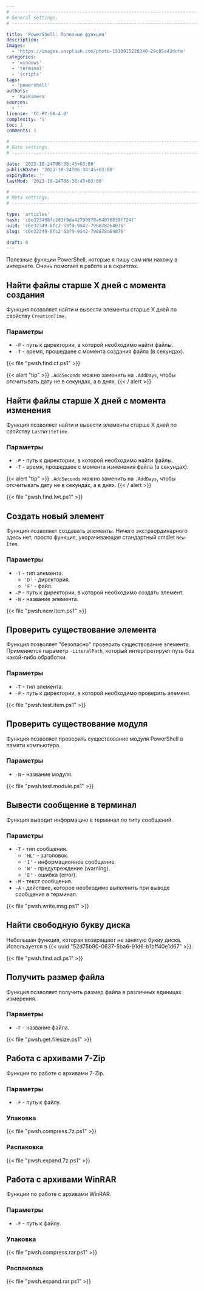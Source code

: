 ```yaml
---
# -------------------------------------------------------------------------------------------------------------------- #
# General settings.
# -------------------------------------------------------------------------------------------------------------------- #

title: 'PowerShell: Полезные функции'
description: ''
images:
  - 'https://images.unsplash.com/photo-1510915228340-29c85a43dcfe'
categories:
  - 'windows'
  - 'terminal'
  - 'scripts'
tags:
  - 'powershell'
authors:
  - 'KaiKimera'
sources:
  - ''
license: 'CC-BY-SA-4.0'
complexity: '1'
toc: 1
comments: 1

# -------------------------------------------------------------------------------------------------------------------- #
# Date settings.
# -------------------------------------------------------------------------------------------------------------------- #

date: '2023-10-24T06:38:45+03:00'
publishDate: '2023-10-24T06:38:45+03:00'
expiryDate: ''
lastMod: '2023-10-24T06:38:45+03:00'

# -------------------------------------------------------------------------------------------------------------------- #
# Meta settings.
# -------------------------------------------------------------------------------------------------------------------- #

type: 'articles'
hash: 'c6e323498fc283f9da42790878a64076830f724f'
uuid: 'c6e32349-8fc2-53f9-9a42-790878a64076'
slug: 'c6e32349-8fc2-53f9-9a42-790878a64076'

draft: 0
---
```


Полезные функции PowerShell, которые я пишу сам или нахожу в интернете. Очень помогает в работе и в скриптах.

<!--more-->

## Найти файлы старше X дней с момента создания

Функция позволяет найти и вывести элементы старше X дней по свойству `CreationTime`.

### Параметры

- `-P` - путь к директории, в которой необходимо найти файлы.
- `-T` - время, прошедшее с момента создания файла (в секундах).

{{< file "pwsh.find.ct.ps1" >}}

{{< alert "tip" >}}
`.AddSeconds` можно заменить на `.AddDays`, чтобы отсчитывать дату не в секундах, а в днях.
{{< / alert >}}

## Найти файлы старше X дней с момента изменения

Функция позволяет найти и вывести элементы старше X дней по свойству `LastWriteTime`.

### Параметры

- `-P` - путь к директории, в которой необходимо найти файлы.
- `-T` - время, прошедшее с момента изменения файла (в секундах).

{{< alert "tip" >}}
`.AddSeconds` можно заменить на `.AddDays`, чтобы отсчитывать дату не в секундах, а в днях.
{{< / alert >}}

{{< file "pwsh.find.lwt.ps1" >}}

## Создать новый элемент

Функция позволяет создавать элементы. Ничего экстраординарного здесь нет, просто функция, укорачивающая стандартный cmdlet `New-Item`.

### Параметры

- `-T` - тип элемента.
  - `'D'` - директория.
  - `'F'` - файл.
- `-P` - путь к директории, в которой необходимо создать элемент.
- `-N` - название элемента.

{{< file "pwsh.new.item.ps1" >}}

## Проверить существование элемента

Функция позволяет "безопасно" проверить существование элемента. Применяется параметр `-LiteralPath`, который интерпретирует путь без какой-либо обработки.

### Параметры

- `-T` - тип элемента.
- `-P` - путь к директории, в которой необходимо проверить элемент.

{{< file "pwsh.test.item.ps1" >}}

## Проверить существование модуля

Функция позволяет проверить существование модуля PowerShell в памяти компьютера.

### Параметры

- `-N` - название модуля.

{{< file "pwsh.test.module.ps1" >}}

## Вывести сообщение в терминал

Функция выводит информацию в терминал по типу сообщений.

### Параметры

- `-T` - тип сообщения.
  - `'HL'` - заголовок.
  - `'I'` - информационное сообщение.
  - `'W'` - предупреждение (warning).
  - `'E'` - ошибка (error).
- `-M` - текст сообщения.
- `-A` - действие, которое необходимо выполнить при выводе сообщения в терминал.

{{< file "pwsh.write.msg.ps1" >}}

## Найти свободную букву диска

Небольшая функция, которая возвращает не занятую букву диска. Используется в {{< uuid "52d75b90-0637-5ba6-91d6-b1bff40e1d67" >}}.

{{< file "pwsh.find.adl.ps1" >}}

## Получить размер файла

Функция позволяет получить размер файла в различных единицах измерения.

### Параметры

- `-F` - название файла.

{{< file "pwsh.get.filesize.ps1" >}}

## Работа с архивами 7-Zip

Функции по работе с архивами 7-Zip.

### Параметры

- `-F` - путь к файлу.

### Упаковка

{{< file "pwsh.compress.7z.ps1" >}}

### Распаковка

{{< file "pwsh.expand.7z.ps1" >}}

## Работа с архивами WinRAR

Функции по работе с архивами WinRAR.

### Параметры

- `-F` - путь к файлу.

### Упаковка

{{< file "pwsh.compress.rar.ps1" >}}

### Распаковка

{{< file "pwsh.expand.rar.ps1" >}}
